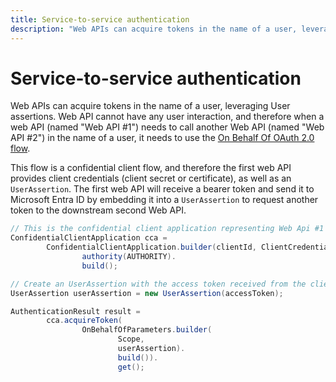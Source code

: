 ```yaml
---
title: Service-to-service authentication
description: "Web APIs can acquire tokens in the name of a user, leveraging User assertions."
---
```


# Service-to-service authentication

Web APIs can acquire tokens in the name of a user, leveraging User assertions. Web API cannot have any user interaction, and therefore when a web API (named "Web API #1") needs to call another Web API (named "Web API #2") in the name of a user, it needs to use the [On Behalf Of OAuth 2.0 flow](/entra/identity-platform/v2-oauth2-on-behalf-of-flow).

This flow is a confidential client flow, and therefore the first web API provides client credentials (client secret or certificate), as well as an `UserAssertion`. The first web API will receive a bearer token and send it to Microsoft Entra ID by embedding it into a `UserAssertion` to request another token to the downstream second Web API.

```java  
// This is the confidential client application representing Web Api #1
ConfidentialClientApplication cca =
        ConfidentialClientApplication.builder(clientId, ClientCredentialFactory.create(CLIENT_SECRET)).
                authority(AUTHORITY).
                build();

// Create an UserAssertion with the access token received from the client application 
UserAssertion userAssertion = new UserAssertion(accessToken);

AuthenticationResult result =
        cca.acquireToken(
                OnBehalfOfParameters.builder(
                        Scope,             
                        userAssertion).
                        build()).
                        get();
```
